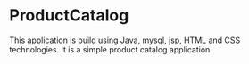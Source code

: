# ProductCatalog
This application is build using Java, mysql, jsp, HTML and CSS technologies. It is a simple product catalog application
